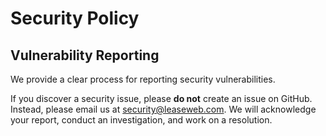 # Security Policy

## Vulnerability Reporting

We provide a clear process for reporting security vulnerabilities.

If you discover a security issue, please **do not** create an issue on GitHub.
Instead, please email us at [security@leaseweb.com][security_issue_email].
We will acknowledge your report, conduct an investigation, and work on a resolution.

[security_issue_email]: mailto:security@leaseweb.com
